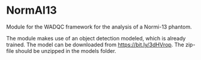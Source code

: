 # NormAI13
Module for the WADQC framework for the analysis of a Normi-13 phantom.

The module makes use of an object detection modeled, which is already trained. The model can be downloaded from https://bit.ly/3dHVrop.
The zip-file should be unzipped in the models folder.

